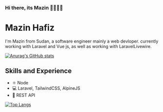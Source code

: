 ### Hi there, its Mazin 👋👨🏽‍💻

# Mazin Hafiz
I'm Mazin from Sudan, a software engineer mainly a web devloper. currently working with Laravel and Vue js, as well as working with LaravelLivewire. 


[![Anurag's GitHub stats](https://github-readme-stats.vercel.app/api?username=3neef&show_icons=true&theme=radical)](https://github.com/anuraghazra/github-readme-stats)

## Skills and Experience
* ⚛ Node
* 💻 Laravel, TailwindCSS, AlpineJS
* 🧩 REST API 

[![Top Langs](https://github-readme-stats.vercel.app/api/top-langs/?username=3neef&layout=compact&theme=radical)](https://github.com/anuraghazra/github-readme-stats)
